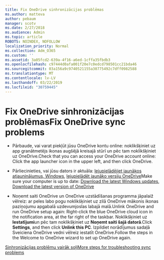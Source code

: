 ```yaml
---
title: Fix OneDrive sinhronizācijas problēmas
ms.author: matteva
author: pebaum
manager: scotv
ms.date: 2/27/2018
ms.audience: Admin
ms.topic: article
ROBOTS: NOINDEX, NOFOLLOW
localization_priority: Normal
ms.collection: Adm_O365
ms.custom: ''
ms.assetid: 3a05fcd2-639a-4f16-a6ed-1cffa35fbdb3
ms.openlocfilehash: c97444d0afa001f20e7c0edcd798501cc21bda46
ms.sourcegitcommit: 03a156a9c9740521155a30775492c7dff0982588
ms.translationtype: MT
ms.contentlocale: lv-LV
ms.lasthandoff: 03/22/2019
ms.locfileid: "30759445"
---
```

# <a name="fix-onedrive-sync-problems"></a><span data-ttu-id="09635-102">Fix OneDrive sinhronizācijas problēmas</span><span class="sxs-lookup"><span data-stu-id="09635-102">Fix OneDrive sync problems</span></span>

- <span data-ttu-id="09635-103">Pārbaude, vai varat piekļūt jūsu OneDrive kontu online: noklikšķiniet uz app granātmetējs ikonas augšējā kreisajā stūrī un pēc tam noklikšķiniet uz OneDrive.</span><span class="sxs-lookup"><span data-stu-id="09635-103">Check that you can access your OneDrive account online: Click the app launcher icon in the upper left, and then click OneDrive.</span></span>
    
- <span data-ttu-id="09635-104">Pārliecinieties, vai jūsu dators ir aktuāla: [lejupielādējiet jaunākos atjauninājumus, Windows](http://go.microsoft.com/fwlink/p/?LinkId=825773), [lejupielādēt jaunāko versiju OneDrive](https://go.microsoft.com/fwlink/p/?linkid=844652)</span><span class="sxs-lookup"><span data-stu-id="09635-104">Make sure your computer is up to date: [Download the latest Windows updates](http://go.microsoft.com/fwlink/p/?LinkId=825773), [Download the latest version of OneDrive](https://go.microsoft.com/fwlink/p/?linkid=844652)</span></span>
    
- <span data-ttu-id="09635-105">Noņemt saiti OneDrive un OneDrive uzstādīšanas programma jāpalaiž vēlreiz: ar peles labo pogu noklikšķiniet uz zilā OneDrive mākonis ikonas paziņojumu apgabalā uzdevumjoslas labajā malā.</span><span class="sxs-lookup"><span data-stu-id="09635-105">Unlink OneDrive and run OneDrive setup again: Right-click the blue OneDrive cloud icon in the notification area, at the far right of the taskbar.</span></span> <span data-ttu-id="09635-106">Noklikšķiniet uz **Iestatījumi**un pēc tam noklikšķiniet uz **Noņemt saiti šajā datorā**.</span><span class="sxs-lookup"><span data-stu-id="09635-106">Click **Settings**, and then click **Unlink this PC**.</span></span> <span data-ttu-id="09635-107">Izpildiet norādījumus sadaļā Sveiciena OneDrive vedni vēlreiz iestatīt OneDrive.</span><span class="sxs-lookup"><span data-stu-id="09635-107">Follow the steps in the Welcome to OneDrive wizard to set up OneDrive again.</span></span>
    
[<span data-ttu-id="09635-108">Sinhronizācijas problēmu vairāk soļi</span><span class="sxs-lookup"><span data-stu-id="09635-108">More steps for troubleshooting sync problems</span></span>](https://go.microsoft.com/fwlink/?linkid=866431)
  

